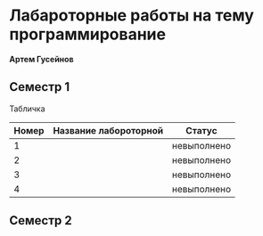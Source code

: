 # Лабароторные работы на тему программирование 
**Артем Гусейнов**
## Семестр 1 

Табличка

|Номер |Название лабороторной|Статус|
|-|---|--|
|  1|   | невыполнено  | 
|  2|   | невыполнено  | 
|  3|   | невыполнено  | 
| 4 |  | невыполнено  | 

## Семестр 2
 
